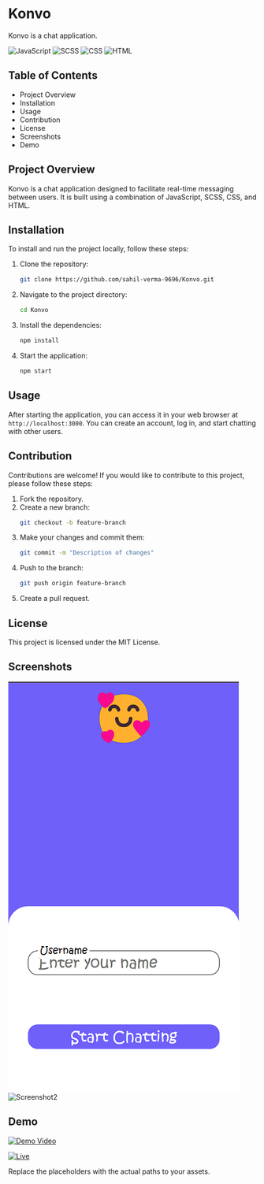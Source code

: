 # Konvo

Konvo is a chat application.

![JavaScript](https://img.shields.io/badge/JavaScript-36%25-yellow)
![SCSS](https://img.shields.io/badge/SCSS-26.1%25-pink)
![CSS](https://img.shields.io/badge/CSS-25.4%25-blue)
![HTML](https://img.shields.io/badge/HTML-12.5%25-orange)

## Table of Contents
- Project Overview
- Installation
- Usage
- Contribution
- License
- Screenshots
- Demo

## Project Overview
Konvo is a chat application designed to facilitate real-time messaging between users. It is built using a combination of JavaScript, SCSS, CSS, and HTML.

## Installation
To install and run the project locally, follow these steps:

1. Clone the repository:
   ```sh
   git clone https://github.com/sahil-verma-9696/Konvo.git
   ```

2. Navigate to the project directory:
   ```sh
   cd Konvo
   ```

3. Install the dependencies:
   ```sh
   npm install
   ```

4. Start the application:
   ```sh
   npm start
   ```

## Usage
After starting the application, you can access it in your web browser at `http://localhost:3000`. You can create an account, log in, and start chatting with other users.

## Contribution
Contributions are welcome! If you would like to contribute to this project, please follow these steps:

1. Fork the repository.
2. Create a new branch:
   ```sh
   git checkout -b feature-branch
   ```
3. Make your changes and commit them:
   ```sh
   git commit -m "Description of changes"
   ```
4. Push to the branch:
   ```sh
   git push origin feature-branch
   ```
5. Create a pull request.

## License
This project is licensed under the MIT License.

## Screenshots
![Screenshot1](/assets/mainSceen.png)
![Screenshot2](path/to/assets/personscreen.png)

## Demo
[![Demo Video](path/to/assets/video_thumbnail.png)](https://konvo-8458.onrender.com)

[![Live](https://img.shields.io/badge/Render-Live-blue)](https://konvo-8458.onrender.com)

Replace the placeholders with the actual paths to your assets.
